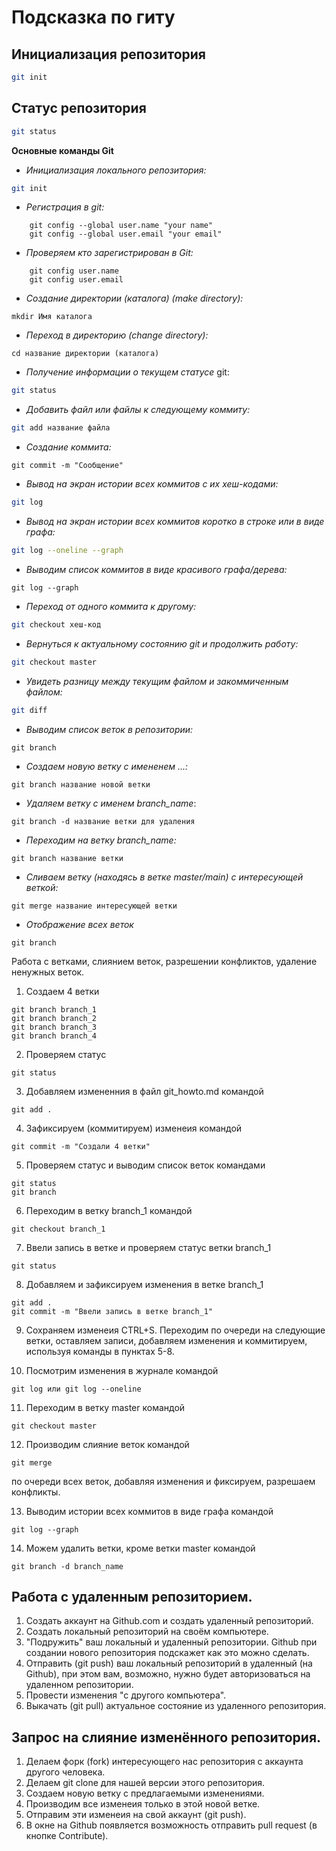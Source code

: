 # Подсказка по гиту

## Инициализация репозитория

```sh
git init
```

## Статус репозитория

```sh
git status
```

**Основные команды Git**

* *Инициализация локального репозитория:* 
```sh
git init
```

* *Регистрация в git:*
```
    git config --global user.name "your name"
    git config --global user.email "your email"
```

* *Проверяем кто зарегистрирован в Git:*
```
    git config user.name
    git config user.email
```

* *Создание директории (каталога) (make directory):*
```
mkdir Имя каталога
``` 

* *Переход в директорию (change directory):*
```
cd название директории (каталога)
```

* *Получение информации о текущем статусе* git:
```sh
git status
```

* *Добавить файл или файлы к следующему коммиту:*
```sh       
git add название файла 
```

* *Создание коммита:*
```
git commit -m "Сообщение"
```

* *Вывод на экран истории всех коммитов с их хеш-кодами:*
```sh
git log
```

* *Вывод на экран истории всех коммитов коротко в строке или в виде графа:*
```sh
git log --oneline --graph
```

* *Выводим список коммитов в виде красивого графа/дерева:*
```
git log --graph
```


* *Переход от одного коммита к другому:*
```sh
git checkout хеш-код
```

* *Вернуться к актуальному состоянию git и продолжить работу:*
```sh
git checkout master
```

* *Увидеть разницу между текущим файлом и закоммиченным файлом:*
```sh
git diff
```

* *Выводим список веток в репозитории:*
```
git branch
```

* *Создаем новую ветку с имененем ...:*
```
git branch название новой ветки
```

* *Удаляем ветку с именем branch_name*:
```
git branch -d название ветки для удаления
```

* *Переходим на ветку branch_name:*
```
git branch название ветки
```

* *Сливаем ветку (находясь в ветке master/main) c интересующей веткой:*
```
git merge название интересующей ветки
```

* *Отображение всех веток*
```
git branch
```

 Работа с ветками, слиянием веток, разрешении конфликтов, удаление ненужных веток.  

1. Создаем 4 ветки

```
git branch branch_1
git branch branch_2
git branch branch_3
git branch branch_4
```
2. Проверяем статус
```
git status
```
3. Добавляем измененния в файл git_howto.md командой
 ```
git add .
```
4. Зафиксируем (коммитируем) изменеия командой

```
git commit -m "Создали 4 ветки"
```
5. Проверяем статус и выводим список веток командами
```
git status
git branch
```
6. Переходим в ветку branch_1 командой
```
git checkout branch_1
```
7. Ввели запись в ветке и проверяем статус ветки branch_1
```
git status
```
8. Добавляем и зафиксируем изменения в ветке branch_1
```
git add .
git commit -m "Ввели запись в ветке branch_1"
```
9. Сохраняем изменеия CTRL+S.
Переходим по очереди на следующие ветки, оставляем записи, добавляем изменения и коммитируем, используя команды в пунктах 5-8.

10. Посмотрим изменения в журнале командой 

```
git log или git log --oneline
```
11. Переходим в ветку master командой 
```
git checkout master
```
12. Производим слияние веток командой 
```
git merge 
```
по очереди всех веток, добавляя изменения и фиксируем, разрешаем конфликты. 

13. Выводим истории всех коммитов в виде графа командой
```
git log --graph
```
14. Можем удалить ветки, кроме ветки master командой
```
git branch -d branch_name
``` 

## Работа с удаленным репозиторием. 
1. Создать аккаунт на Github.com и создать удаленный репозиторий.
2. Создать локальный репозиторий на своём компьютере. 
3. "Подружить" ваш локальный и удаленный репозитории. Github при создании нового репозитория подскажет как это можно сделать.
4.  Отправить (git push) ваш локальный репозиторий в удаленный (на Github), при этом вам, возможно, нужно будет авторизоваться на удаленном репозитории.
5. Провести изменения "с другого компьютера".
6. Выкачать (git pull) актуальное состояние из удаленного репозитория. 


## Запрос на слияние изменённого репозитория.
1. Делаем форк (fork) интересующего нас репозитория с аккаунта другого человека.
2. Делаем git clone для нашей версии этого репозитория.
3. Создаем новую ветку с предлагаемыми изменениями. 
4. Производим все изменеия только в этой новой ветке.
5. Отправим эти изменеия на свой аккаунт (git push).
6. В окне на Github появляется возможность отправить pull request (в кнопке Contribute).   
